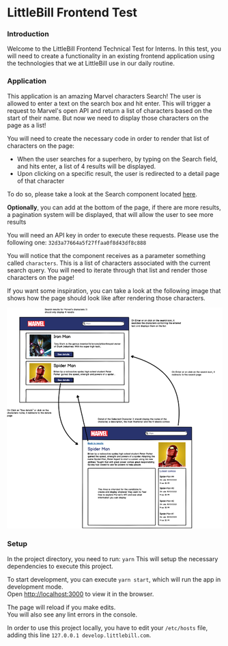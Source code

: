 # LittleBill Frontend Test

### Introduction

Welcome to the LittleBill Frontend Technical Test for Interns. In this test, you will need to create a functionality in an existing frontend application using the technologies that we at LittleBill use in our daily routine.

### Application

This application is an amazing Marvel characters Search! The user is allowed to enter a text on the search box and hit enter. This will trigger a request to Marvel's open API and return a list of characters based on the start of their name. But now we need to display those characters on the page as a list!

You will need to create the necessary code in order to render that list of characters on the page:

- When the user searches for a superhero, by typing on the Search field, and hits enter, a list of 4 results will be displayed.
- Upon clicking on a specific result, the user is redirected to a detail page of that character

To do so, please take a look at the Search component located [here](./src/components/Search).

**Optionally**, you can add at the bottom of the page, if there are more results, a pagination system will be displayed, that will allow the user to see more results

You will need an API key in order to execute these requests. Please use the following one: `32d3a77664a5f27ffaa0f8d43df8c888`

You will notice that the component receives as a parameter something called `characters`. This is a list of characters associated with the current search query. You will need to iterate through that list and render those characters on the page!

If you want some inspiration, you can take a look at the following image that shows how the page should look like after rendering those characters.

![App mockup](src/Frontend%20Test.png)

### Setup

In the project directory, you need to run: `yarn`
This will setup the necessary dependencies to execute this project.

To start development, you can execute `yarn start`, which will run the app in development mode.<br />
Open [http://localhost:3000](http://localhost:3000) to view it in the browser.

The page will reload if you make edits.<br />
You will also see any lint errors in the console.

In order to use this project locally, you have to edit your `/etc/hosts` file, adding this line `127.0.0.1 develop.littlebill.com`.
